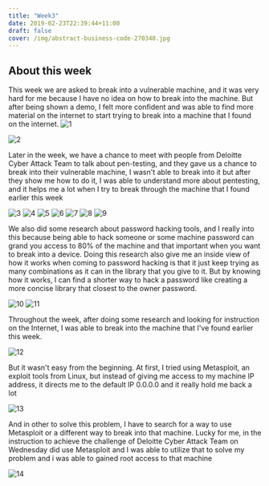 ```yaml
---
title: "Week3"
date: 2019-02-23T22:39:44+11:00
draft: false
cover: /img/abstract-business-code-270348.jpg
---
```


## About this week

This week we are asked to break into a vulnerable machine, and it was very hard for me because I have no idea on how to break into the machine. But after being shown a demo, I felt more confident and was able to find more material on the internet to start trying to break into a machine that I found on the internet.
![1](/img/2019-02-24.png)



![2](/img/basicpen.png)


Later in the week, we have a chance to meet with people from Deloitte Cyber Attack Team to talk about pen-testing, and they gave us a chance to break into their vulnerable machine, I wasn't able to break into it but after they show me how to do it, I was able to understand more about pentesting, and it helps me a lot when I try to break through the machine that I found earlier this week

![3](/img/20190220_100432.jpg)
![4](/img/20190220_102313.jpg)
![5](/img/20190220_110041.jpg)
![6](/img/20190220_110207.jpg)
![7](/img/20190220_110735.jpg)
![8](/img/20190222_130737.jpg)
![9](/img/20190222_130740.jpg)


We also did some research about password hacking tools, and I really into this because being able to hack someone or some machine password can grand you access to 80% of the machine and that important when you want to break into a device. Doing this research also give me an inside view of how it works when coming to password hacking is that it just keep trying as many combinations as it can in the library that you give to it. But by knowing how it works, I can find a shorter way to hack a password like creating a more concise library that closest to the owner password. 

![10](/img/2019-02-25.png)
![11](/img/hashcat.png)


Throughout the week, after doing some research and looking for instruction on the Internet, I was able to break into the machine that I've found earlier this week.

![12](/img/52592463_2084751864948366_1232902832269557760_n.png)

But it wasn't easy from the beginning. At first, I tried using Metasploit, an exploit tools from Linux, but instead of giving me access to my machine IP address, it directs me to the default IP 0.0.0.0 and it really hold me back a lot

![13](/img/52963065_503436253515743_4066407690765598720_n.png)


And in other to solve this problem, I have to search for a way to use Metasploit or a different way to break into that machine. Lucky for me, in the instruction to achieve the challenge of Deloitte Cyber Attack Team on Wednesday did use Metasploit and I was able to utilize that to solve my problem and i was able to gained root access to that machine

![14](/img/52592463_2084751864948366_1232902832269557760_n.png)


